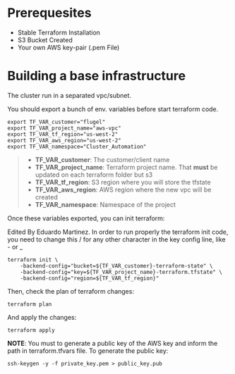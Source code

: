 # Prerequesites

- Stable Terraform Installation
- S3 Bucket Created
- Your own AWS key-pair (.pem File)



# Building a base infrastructure

The cluster run in a separated vpc/subnet. 

You should export a bunch of env. variables before start terraform code.

```
export TF_VAR_customer="flugel"
export TF_VAR_project_name="aws-vpc"
export TF_VAR_tf_region="us-west-2"
export TF_VAR_aws_region="us-west-2"
export TF_VAR_namespace="Cluster_Automation"
```

> - **TF_VAR_customer**: The customer/client name
> - **TF_VAR_project_name**: Terraform project name. That **must** be updated on each terraform folder but s3
> - **TF_VAR_tf_region**: S3 region where you will store the tfstate
> - **TF_VAR_aws_region**: AWS region where the new vpc will be created
> - **TF_VAR_namespace**: Namespace of the project

Once these variables exported, you can init terraform:


Edited By Eduardo Martinez.
In order to run properly the terraform init code, you need to change this / for any other character in the key config line, like - or _
```
terraform init \
    -backend-config="bucket=${TF_VAR_customer}-terraform-state" \
    -backend-config="key=${TF_VAR_project_name}-terraform.tfstate" \
    -backend-config="region=${TF_VAR_tf_region}"

```

Then, check the plan of terraform changes:

```
terraform plan
```

And apply the changes:

```
terraform apply
```

**NOTE**: You must to generate a public key of the AWS key and inform the path in terraform.tfvars file. To generate the public key:

```
ssh-keygen -y -f private_key.pem > public_key.pub
```
